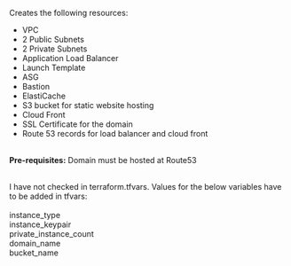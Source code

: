 Creates the following resources:<br/>
<ul>
  <li>VPC</li>
  <li>2 Public Subnets</li>
  <li>2 Private Subnets</li>
  <li>Application Load Balancer</li>
  <li>Launch Template</li>
  <li>ASG</li>
  <li>Bastion</li>
  <li>ElastiCache</li>
  <li>S3 bucket for static website hosting</li>
  <li>Cloud Front</li>
  <li>SSL Certificate for the domain</li>
  <li>Route 53 records for load balancer and cloud front</li>
 </ul>
 <br/>
 <b>Pre-requisites:</b>
 Domain must be hosted at Route53
 <br/><br/>
 
 I have not checked in terraform.tfvars. Values for the below variables have to be added in tfvars:<br/><br/>
instance_type <br/>
instance_keypair<br/>
private_instance_count <br/>
domain_name           <br/>
bucket_name            <br/>
 
